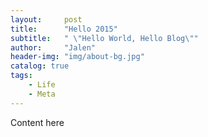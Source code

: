 ```yaml
---
layout:     post
title:      "Hello 2015"
subtitle:   " \"Hello World, Hello Blog\""
author:     "Jalen"
header-img: "img/about-bg.jpg"
catalog: true
tags:
    - Life
    - Meta
---
```


Content here

